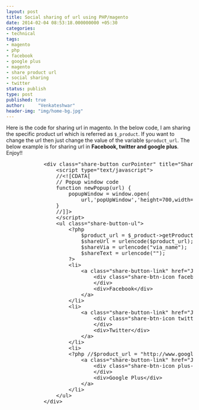 ```yaml
---
layout: post
title: Social sharing of url using PHP/magento
date: 2014-02-04 08:53:18.000000000 +05:30
categories:
- technical
tags:
- magento
- php
- facebook
- google plus
- magento
- share product url
- social sharing
- twitter
status: publish
type: post
published: true
author:     "Venkateshwar"
header-img: "img/home-bg.jpg"
---
```

<p>Here is the code for sharing url in magento. In the below code, I am sharing the specific product url which is referred as <code>$_product</code>. If you want to change the url then just change the value of the variable <code>$product_url</code>. The below example is for sharing url in <strong>Facebook, twitter and google plus</strong>. Enjoy!!</p>
<pre>
            &lt;div class="share-button curPointer" title="Share project link"&gt;
                &lt;script type="text/javascript"&gt;
                //&lt;![CDATA[
                // Popup window code
                function newPopup(url) {
                    popupWindow = window.open(
                        url,'popUpWindow','height=700,width=800,left=10,top=10,resizable=yes,scrollbars=yes,toolbar=yes,menubar=no,location=no,directories=no,status=yes')
                }
                //]]&gt;
                &lt;/script&gt;
                &lt;ul class="share-button-ul"&gt;
                    &lt;?php
                        $product_url = $_product-&gt;getProductUrl();
                        $shareUrl = urlencode($product_url);
                        $shareVia = urlencode("via_name");
                        $shareText = urlencode("");
                    ?&gt;
                    &lt;li&gt;
                        &lt;a class="share-button-link" href="JavaScript:newPopup('&lt;?php echo "https://www.facebook.com/sharer/sharer.php?u=" .$shareUrl; ?&gt;');"&gt;
                            &lt;div class="share-btn-icon facebook-icon"&gt;
                            &lt;/div&gt;
                            &lt;div&gt;Facebook&lt;/div&gt;
                        &lt;/a&gt;
                    &lt;/li&gt;
                    &lt;li&gt;
                        &lt;a class="share-button-link" href="JavaScript:newPopup('&lt;?php echo "https://twitter.com/intent/tweet?url=".$shareUrl."&amp;via=". $shareVia."&amp;text=". $shareText;?&gt;');" data-count="none"&gt;
                            &lt;div class="share-btn-icon twitter-icon"&gt;
                            &lt;/div&gt;
                            &lt;div&gt;Twitter&lt;/div&gt;
                        &lt;/a&gt;
                    &lt;/li&gt;
                    &lt;li&gt;
                    &lt;?php //$product_url = "http://www.google.com"; ?&gt;
                        &lt;a class="share-button-link" href="JavaScript:newPopup('&lt;?php echo "https://plus.google.com/share?url=". urlencode($product_url); ?&gt;');"&gt;
                            &lt;div class="share-btn-icon plus-icon"&gt;
                            &lt;/div&gt;
                            &lt;div&gt;Google Plus&lt;/div&gt;
                        &lt;/a&gt;
                    &lt;/li&gt;
                &lt;/ul&gt;
            &lt;/div&gt;</pre>
